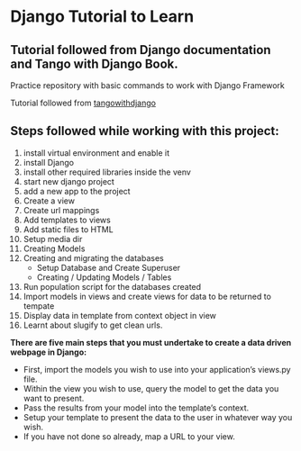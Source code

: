# Django Tutorial to Learn

## Tutorial followed from Django documentation and Tango with Django Book.

Practice repository with basic commands to work with Django Framework    

Tutorial followed from [tangowithdjango](http://www.tangowithdjango.com/book17/)

## Steps followed while working with this project:    
1. install virtual environment and enable it
2. install Django
3. install other required libraries inside the venv
4. start new django project
5. add a new app to the project
6. Create a view
7. Create url mappings
8. Add templates to views
9. Add static files to HTML
10. Setup media dir
11. Creating Models
12. Creating and migrating the databases
    * Setup Database and Create Superuser
    * Creating / Updating Models / Tables
13. Run population script for the databases created
14. Import models in views and create views for data to be returned to tempate
15. Display data in template from context object in view
16. Learnt about slugify to get clean urls.



**There are five main steps that you must undertake to create a data driven webpage in Django:**    
- First, import the models you wish to use into your application’s views.py file.
- Within the view you wish to use, query the model to get the data you want to present.
- Pass the results from your model into the template’s context.
- Setup your template to present the data to the user in whatever way you wish.
- If you have not done so already, map a URL to your view.
